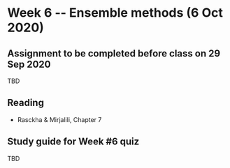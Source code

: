 
# Week 6 -- Ensemble methods (6 Oct 2020)

## Assignment to be completed before class on 29 Sep 2020

TBD

## Reading

* Rasckha & Mirjalili, Chapter 7

## Study guide for Week #6 quiz

TBD
